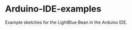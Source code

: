Arduino-IDE-examples
====================

Example sketches for the LightBlue Bean in the Arduino IDE.

